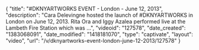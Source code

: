 {
    "title": "#DKNYARTWORKS EVENT - London - June 12, 2013",
    "description": "Cara Delevingne hosted the launch of #DKNYARTWORKS in London on June 12, 2013. Rita Ora and Iggy Azalea performed live at the Lambeth Fire Station which was ...",
    "videoid": "127578",
    "date_created": "1383068091",
    "date_modified": "1418181070",
    "type": "captivate",
    "layout": "video",
    "url": "\/v\/dknyartworks-event-london-june-12-2013\/127578"
}
